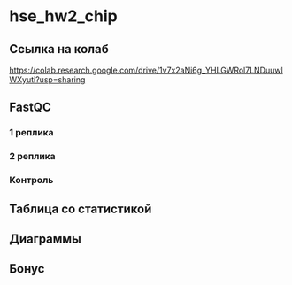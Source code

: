 # hse_hw2_chip

## Ссылка на колаб
https://colab.research.google.com/drive/1v7x2aNi6g_YHLGWRol7LNDuuwlWXyuti?usp=sharing

## FastQC
### 1 реплика

### 2 реплика

### Контроль


## Таблица со статистикой


## Диаграммы


## Бонус

